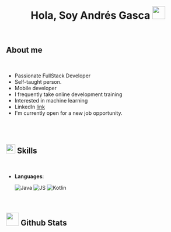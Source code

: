 <h1 align="center">
  <b>Hola, Soy Andrés Gasca</b>
  <img src="https://media.giphy.com/media/hvRJCLFzcasrR4ia7z/giphy.gif" width="35">
</h1>
<br>

## **About me**

<br>

- Passionate FullStack Developer
- Self-taught person.
- Mobile developer
- I frequently take online development training
- Interested in machine learning
- LinkedIn [link](https://https://www.linkedin.com/in/andresgasca1/)
- I'm currently open for a new job opportunity.

<br><br>

## <img src="https://media2.giphy.com/media/QssGEmpkyEOhBCb7e1/giphy.gif?cid=ecf05e47a0n3gi1bfqntqmob8g9aid1oyj2wr3ds3mg700bl&rid=giphy.gif" width ="25"><b> Skills</b>
<br>

<p align="center">

- **Languages**:
    
    
    ![Java](https://img.shields.io/badge/Java-blue?style=for-the-badge&logo=coffeescript)
    ![JS](https://img.shields.io/badge/JavaScript%20-%23F7DF1E.svg?style=for-the-badge&logo=javascript&logoColor=black)
    ![Kotlin](https://img.shields.io/badge/Kotlin-white?style=for-the-badge&logo=kotlin)
  
<br>


## <img src="https://media.giphy.com/media/iY8CRBdQXODJSCERIr/giphy.gif" width="35"><b> Github Stats </b>
<br>
<!--
**pagman1006/pagman1006** is a ✨ _special_ ✨ repository because its `README.md` (this file) appears on your GitHub profile.

Here are some ideas to get you started:

- 🔭 I’m currently working on ...
- 🌱 I’m currently learning ...
- 👯 I’m looking to collaborate on ...
- 🤔 I’m looking for help with ...
- 💬 Ask me about ...
- 📫 How to reach me: ...
- 😄 Pronouns: ...
- ⚡ Fun fact: ...
-->
